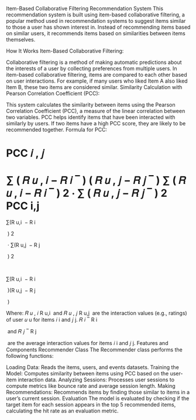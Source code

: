Item-Based Collaborative Filtering Recommendation System
This recommendation system is built using item-based collaborative filtering, a popular method used in recommendation systems to suggest items similar to those a user has shown interest in. Instead of recommending items based on similar users, it recommends items based on similarities between items themselves.

How It Works
Item-Based Collaborative Filtering:

Collaborative filtering is a method of making automatic predictions about the interests of a user by collecting preferences from multiple users.
In item-based collaborative filtering, items are compared to each other based on user interactions. For example, if many users who liked Item A also liked Item B, these two items are considered similar.
Similarity Calculation with Pearson Correlation Coefficient (PCC):

This system calculates the similarity between items using the Pearson Correlation Coefficient (PCC), a measure of the linear correlation between two variables.
PCC helps identify items that have been interacted with similarly by users. If two items have a high PCC score, they are likely to be recommended together.
Formula for PCC:

PCC
𝑖
,
𝑗
=
∑
(
𝑅
𝑢
,
𝑖
−
𝑅
𝑖
‾
)
(
𝑅
𝑢
,
𝑗
−
𝑅
𝑗
‾
)
∑
(
𝑅
𝑢
,
𝑖
−
𝑅
𝑖
‾
)
2
⋅
∑
(
𝑅
𝑢
,
𝑗
−
𝑅
𝑗
‾
)
2
PCC 
i,j
​
 = 
∑(R 
u,i
​
 − 
R 
i
​
 
​
 ) 
2
 
​
 ⋅ 
∑(R 
u,j
​
 − 
R 
j
​
 
​
 ) 
2
 
​
 
∑(R 
u,i
​
 − 
R 
i
​
 
​
 )(R 
u,j
​
 − 
R 
j
​
 
​
 )
​
 
Where:
𝑅
𝑢
,
𝑖
R 
u,i
​
  and 
𝑅
𝑢
,
𝑗
R 
u,j
​
  are the interaction values (e.g., ratings) of user 
𝑢
u for items 
𝑖
i and 
𝑗
j.
𝑅
𝑖
‾
R 
i
​
 
​
  and 
𝑅
𝑗
‾
R 
j
​
 
​
  are the average interaction values for items 
𝑖
i and 
𝑗
j.
Features and Components
Recommender Class
The Recommender class performs the following functions:

Loading Data: Reads the items, users, and events datasets.
Training the Model: Computes similarity between items using PCC based on the user-item interaction data.
Analyzing Sessions: Processes user sessions to compute metrics like bounce rate and average session length.
Making Recommendations: Recommends items by finding those similar to items in a user’s current session.
Evaluation
The model is evaluated by checking if the target item for each session appears in the top 5 recommended items, calculating the hit rate as an evaluation metric.


